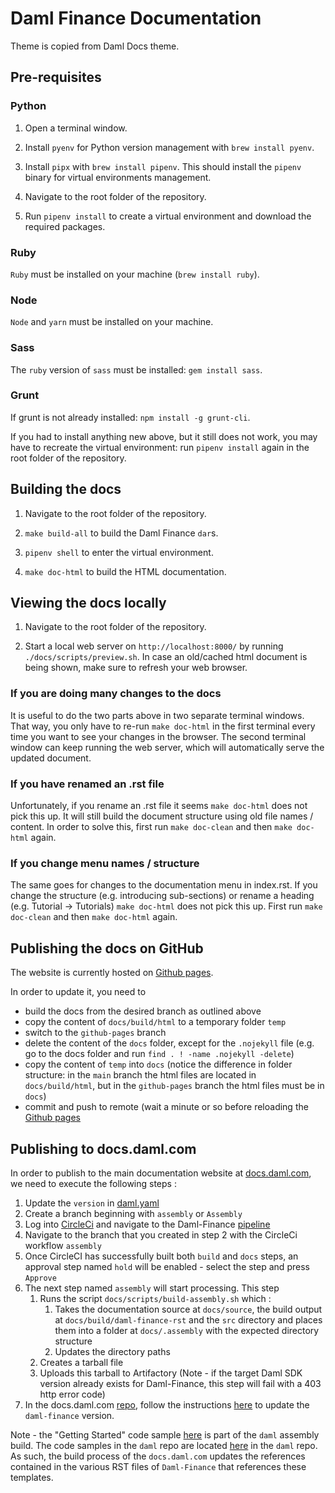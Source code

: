 # Daml Finance Documentation

Theme is copied from Daml Docs theme.

## Pre-requisites

### Python

1. Open a terminal window.

2. Install `pyenv` for Python version management with `brew install pyenv`.

3. Install `pipx` with `brew install pipenv`. This should install the `pipenv` binary for virtual
   environments management.

4. Navigate to the root folder of the repository.

5. Run `pipenv install` to create a virtual environment and download the required packages.

### Ruby

`Ruby` must be installed on your machine (`brew install ruby`).

### Node

`Node` and `yarn` must be installed on your machine.

### Sass

The `ruby` version of `sass` must be installed: `gem install sass`.

### Grunt

If grunt is not already installed: `npm install -g grunt-cli`.

If you had to install anything new above, but it still does not work, you may have to recreate the
virtual environment: run `pipenv install` again in the root folder of the repository.

## Building the docs

1. Navigate to the root folder of the repository.

2. `make build-all` to build the Daml Finance `dar`s.

3. `pipenv shell` to enter the virtual environment.

4. `make doc-html` to build the HTML documentation.

## Viewing the docs locally

1. Navigate to the root folder of the repository.

2. Start a local web server on `http://localhost:8000/` by running `./docs/scripts/preview.sh`. In case an
   old/cached html document is being shown, make sure to refresh your web browser.

### If you are doing many changes to the docs

It is useful to do the two parts above in two separate terminal windows. That way, you only have to
re-run `make doc-html` in the first terminal every time you want to see your changes in the browser.
The second terminal window can keep running the web server, which will automatically serve the
updated document.

### If you have renamed an .rst file

Unfortunately, if you rename an .rst file it seems `make doc-html` does not pick this up. It will
still build the document structure using old file names / content. In order to solve this, first
run `make doc-clean` and then `make doc-html` again.

### If you change menu names / structure

The same goes for changes to the documentation menu in index.rst. If you change the
structure (e.g. introducing sub-sections) or rename a heading (e.g. Tutorial -> Tutorials)
`make doc-html` does not pick this up. First run `make doc-clean` and then `make doc-html` again.

## Publishing the docs on GitHub

The website is currently hosted on
[Github pages](https://digital-asset.github.io/daml-finance/).

In order to update it, you need to

- build the docs from the desired branch as outlined above
- copy the content of `docs/build/html` to a temporary folder `temp`
- switch to the `github-pages` branch
- delete the content of the `docs` folder, except for the `.nojekyll` file (e.g. go to the docs folder and run `find . ! -name .nojekyll -delete`)
- copy the content of `temp` into `docs` (notice the difference in folder structure: in the `main` branch the html files are located in `docs/build/html`, but in the `github-pages` branch the html files must be in `docs`)
- commit and push to remote (wait a minute or so before reloading the [Github pages](https://digital-asset.github.io/daml-finance/)

## Publishing to docs.daml.com

In order to publish to the main documentation website at [docs.daml.com](http://docs.daml.com), we need to execute the following steps :

1. Update the `version` in [daml.yaml](daml.yaml)
2. Create a branch beginning with `assembly` or `Assembly`
3. Log into [CircleCi](https://app.circleci.com/) and navigate to the Daml-Finance [pipeline](https://app.circleci.com/pipelines/github/digital-asset/daml-finance)
4. Navigate to the branch that you created in step 2 with the CircleCi workflow `assembly`
5. Once CircleCI has successfully built both `build` and `docs` steps, an approval step named `hold` will be enabled - select the step and press `Approve`
6. The next step named `assembly` will start processing. This step
   1. Runs the script `docs/scripts/build-assembly.sh` which :
      1. Takes the documentation source at `docs/source`, the build output at `docs/build/daml-finance-rst` and the `src` directory and places them into a folder at `docs/.assembly` with the expected directory structure
      2. Updates the directory paths
   2. Creates a tarball file
   3. Uploads this tarball to Artifactory (Note - if the target Daml SDK version already exists for Daml-Finance, this step will fail with a 403 http error code)
7. In the docs.daml.com [repo](https://github.com/digital-asset/docs.daml.com), follow the instructions [here](https://github.com/digital-asset/docs.daml.com/blob/main/README.md#making-changes-to-the-next-unreleased-version) to update the `daml-finance` version.

Note - the "Getting Started" code sample [here](docs/code-samples/getting-started) is part of the `daml` assembly build. The code samples in the `daml` repo are located [here](https://github.com/digital-asset/daml/tree/main/templates/quickstart-finance) in the `daml` repo. As such, the build process of the `docs.daml.com` updates the references contained in the various RST files of `Daml-Finance` that references these templates.
